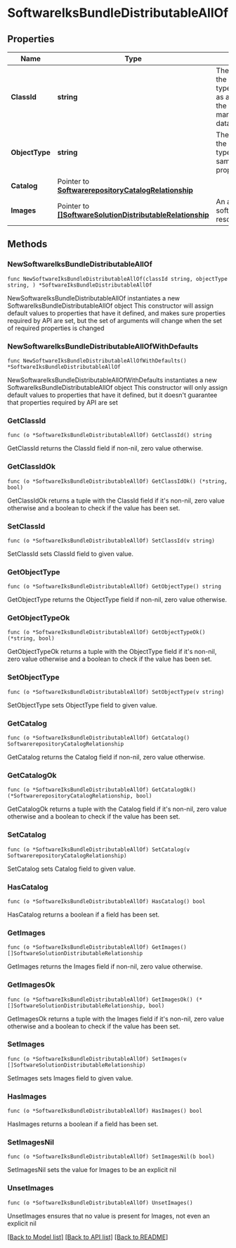 # SoftwareIksBundleDistributableAllOf

## Properties

Name | Type | Description | Notes
------------ | ------------- | ------------- | -------------
**ClassId** | **string** | The fully-qualified name of the instantiated, concrete type. This property is used as a discriminator to identify the type of the payload when marshaling and unmarshaling data. | [default to "software.IksBundleDistributable"]
**ObjectType** | **string** | The fully-qualified name of the instantiated, concrete type. The value should be the same as the &#39;ClassId&#39; property. | [default to "software.IksBundleDistributable"]
**Catalog** | Pointer to [**SoftwarerepositoryCatalogRelationship**](SoftwarerepositoryCatalogRelationship.md) |  | [optional] 
**Images** | Pointer to [**[]SoftwareSolutionDistributableRelationship**](SoftwareSolutionDistributableRelationship.md) | An array of relationships to softwareSolutionDistributable resources. | [optional] [readonly] 

## Methods

### NewSoftwareIksBundleDistributableAllOf

`func NewSoftwareIksBundleDistributableAllOf(classId string, objectType string, ) *SoftwareIksBundleDistributableAllOf`

NewSoftwareIksBundleDistributableAllOf instantiates a new SoftwareIksBundleDistributableAllOf object
This constructor will assign default values to properties that have it defined,
and makes sure properties required by API are set, but the set of arguments
will change when the set of required properties is changed

### NewSoftwareIksBundleDistributableAllOfWithDefaults

`func NewSoftwareIksBundleDistributableAllOfWithDefaults() *SoftwareIksBundleDistributableAllOf`

NewSoftwareIksBundleDistributableAllOfWithDefaults instantiates a new SoftwareIksBundleDistributableAllOf object
This constructor will only assign default values to properties that have it defined,
but it doesn't guarantee that properties required by API are set

### GetClassId

`func (o *SoftwareIksBundleDistributableAllOf) GetClassId() string`

GetClassId returns the ClassId field if non-nil, zero value otherwise.

### GetClassIdOk

`func (o *SoftwareIksBundleDistributableAllOf) GetClassIdOk() (*string, bool)`

GetClassIdOk returns a tuple with the ClassId field if it's non-nil, zero value otherwise
and a boolean to check if the value has been set.

### SetClassId

`func (o *SoftwareIksBundleDistributableAllOf) SetClassId(v string)`

SetClassId sets ClassId field to given value.


### GetObjectType

`func (o *SoftwareIksBundleDistributableAllOf) GetObjectType() string`

GetObjectType returns the ObjectType field if non-nil, zero value otherwise.

### GetObjectTypeOk

`func (o *SoftwareIksBundleDistributableAllOf) GetObjectTypeOk() (*string, bool)`

GetObjectTypeOk returns a tuple with the ObjectType field if it's non-nil, zero value otherwise
and a boolean to check if the value has been set.

### SetObjectType

`func (o *SoftwareIksBundleDistributableAllOf) SetObjectType(v string)`

SetObjectType sets ObjectType field to given value.


### GetCatalog

`func (o *SoftwareIksBundleDistributableAllOf) GetCatalog() SoftwarerepositoryCatalogRelationship`

GetCatalog returns the Catalog field if non-nil, zero value otherwise.

### GetCatalogOk

`func (o *SoftwareIksBundleDistributableAllOf) GetCatalogOk() (*SoftwarerepositoryCatalogRelationship, bool)`

GetCatalogOk returns a tuple with the Catalog field if it's non-nil, zero value otherwise
and a boolean to check if the value has been set.

### SetCatalog

`func (o *SoftwareIksBundleDistributableAllOf) SetCatalog(v SoftwarerepositoryCatalogRelationship)`

SetCatalog sets Catalog field to given value.

### HasCatalog

`func (o *SoftwareIksBundleDistributableAllOf) HasCatalog() bool`

HasCatalog returns a boolean if a field has been set.

### GetImages

`func (o *SoftwareIksBundleDistributableAllOf) GetImages() []SoftwareSolutionDistributableRelationship`

GetImages returns the Images field if non-nil, zero value otherwise.

### GetImagesOk

`func (o *SoftwareIksBundleDistributableAllOf) GetImagesOk() (*[]SoftwareSolutionDistributableRelationship, bool)`

GetImagesOk returns a tuple with the Images field if it's non-nil, zero value otherwise
and a boolean to check if the value has been set.

### SetImages

`func (o *SoftwareIksBundleDistributableAllOf) SetImages(v []SoftwareSolutionDistributableRelationship)`

SetImages sets Images field to given value.

### HasImages

`func (o *SoftwareIksBundleDistributableAllOf) HasImages() bool`

HasImages returns a boolean if a field has been set.

### SetImagesNil

`func (o *SoftwareIksBundleDistributableAllOf) SetImagesNil(b bool)`

 SetImagesNil sets the value for Images to be an explicit nil

### UnsetImages
`func (o *SoftwareIksBundleDistributableAllOf) UnsetImages()`

UnsetImages ensures that no value is present for Images, not even an explicit nil

[[Back to Model list]](../README.md#documentation-for-models) [[Back to API list]](../README.md#documentation-for-api-endpoints) [[Back to README]](../README.md)


